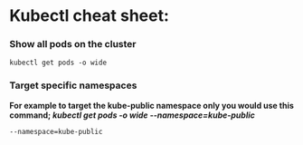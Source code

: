 
# Kubectl cheat sheet:

### Show all pods on the cluster
    kubectl get pods -o wide

### Target specific namespaces
**For example to target the kube-public namespace only you would use this command; _kubectl get pods -o wide --namespace=kube-public_**
    
    --namespace=kube-public